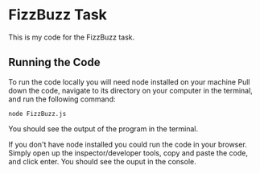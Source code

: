 # FizzBuzz Task
This is my code for the FizzBuzz task. 

## Running the Code 
To run the code locally you will need node installed on your machine
Pull down the code, navigate to its directory on your computer in the terminal, and run the following command: 

`node FizzBuzz.js`

You should see the output of the program in the terminal. 

If you don't have node installed you could run the code in your browser. Simply open up the inspector/developer tools, copy and paste the code, and click enter. You should see the ouput in the console.
